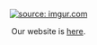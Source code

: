 <p align="center">
  <a href="https://imgur.com/Wr2BsNb"><img src="https://i.imgur.com/Wr2BsNbm.png" title="source: imgur.com" /></a>
</p>

<p align="center">
    Our website is <a href="https://srebughini.github.io/BEERQ/">here</a>.
</p>


